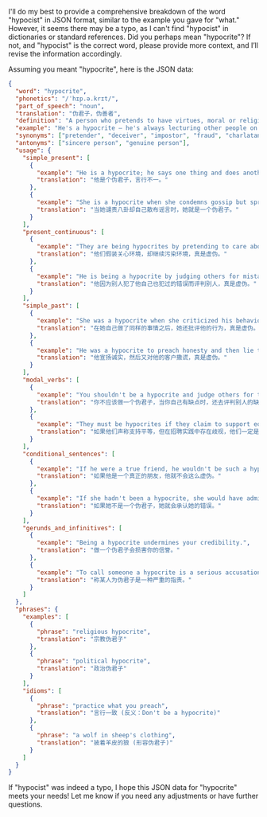 I'll do my best to provide a comprehensive breakdown of the word "hypocist" in JSON format, similar to the example you gave for "what." However, it seems there may be a typo, as I can't find "hypocist" in dictionaries or standard references. Did you perhaps mean "hypocrite"? If not, and "hypocist" is the correct word, please provide more context, and I’ll revise the information accordingly.

Assuming you meant "hypocrite", here is the JSON data:

```json
{
  "word": "hypocrite",
  "phonetics": "/ˈhɪp.ə.krɪt/",
  "part_of_speech": "noun",
  "translation": "伪君子，伪善者",
  "definition": "A person who pretends to have virtues, moral or religious beliefs, principles, etc., that they do not actually possess, especially a person whose actions belie stated beliefs.",
  "example": "He's a hypocrite – he's always lecturing other people on morality, but he himself is immoral.",
  "synonyms": ["pretender", "deceiver", "impostor", "fraud", "charlatan"],
  "antonyms": ["sincere person", "genuine person"],
  "usage": {
    "simple_present": [
      {
        "example": "He is a hypocrite; he says one thing and does another.",
        "translation": "他是个伪君子，言行不一。"
      },
      {
        "example": "She is a hypocrite when she condemns gossip but spreads rumors herself.",
        "translation": "当她谴责八卦却自己散布谣言时，她就是一个伪君子。"
      }
    ],
    "present_continuous": [
      {
        "example": "They are being hypocrites by pretending to care about the environment while continuing to pollute it.",
        "translation": "他们假装关心环境，却继续污染环境，真是虚伪。"
      },
      {
        "example": "He is being a hypocrite by judging others for mistakes he himself has made.",
        "translation": "他因为别人犯了他自己也犯过的错误而评判别人，真是虚伪。"
      }
    ],
    "simple_past": [
      {
        "example": "She was a hypocrite when she criticized his behavior after doing the same thing herself.",
        "translation": "在她自己做了同样的事情之后，她还批评他的行为，真是虚伪。"
      },
      {
        "example": "He was a hypocrite to preach honesty and then lie to his clients.",
        "translation": "他宣扬诚实，然后又对他的客户撒谎，真是虚伪。"
      }
    ],
    "modal_verbs": [
      {
        "example": "You shouldn't be a hypocrite and judge others for their flaws when you have your own.",
        "translation": "你不应该做一个伪君子，当你自己有缺点时，还去评判别人的缺点。"
      },
      {
        "example": "They must be hypocrites if they claim to support equality but discriminate in their hiring practices.",
        "translation": "如果他们声称支持平等，但在招聘实践中存在歧视，他们一定是伪君子。"
      }
    ],
    "conditional_sentences": [
      {
        "example": "If he were a true friend, he wouldn't be such a hypocrite.",
        "translation": "如果他是一个真正的朋友，他就不会这么虚伪。"
      },
      {
        "example": "If she hadn't been a hypocrite, she would have admitted her mistake.",
        "translation": "如果她不是一个伪君子，她就会承认她的错误。"
      }
    ],
    "gerunds_and_infinitives": [
      {
        "example": "Being a hypocrite undermines your credibility.",
        "translation": "做一个伪君子会损害你的信誉。"
      },
      {
        "example": "To call someone a hypocrite is a serious accusation.",
        "translation": "称某人为伪君子是一种严重的指责。"
      }
    ]
  },
  "phrases": {
    "examples": [
      {
        "phrase": "religious hypocrite",
        "translation": "宗教伪君子"
      },
      {
        "phrase": "political hypocrite",
        "translation": "政治伪君子"
      }
    ],
    "idioms": [
      {
        "phrase": "practice what you preach",
        "translation": "言行一致 (反义：Don't be a hypocrite)"
      },
      {
        "phrase": "a wolf in sheep's clothing",
        "translation": "披着羊皮的狼 (形容伪君子)"
      }
    ]
  }
}
```

If "hypocist" was indeed a typo, I hope this JSON data for "hypocrite" meets your needs! Let me know if you need any adjustments or have further questions.
 